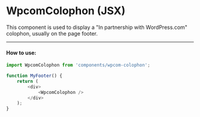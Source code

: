 WpcomColophon (JSX)
====================

This component is used to display a "In partnership with WordPress.com" colophon, usually on the page footer.

-------

#### How to use:

```js
import WpcomColophon from 'components/wpcom-colophon';

function MyFooter() {
	return (
		<div>
			<WpcomColophon />
		</div>
	);
}
```